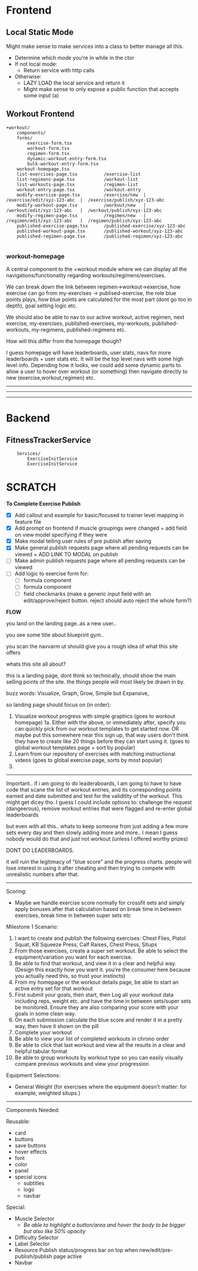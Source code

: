 # Frontend

## Local Static Mode

Might make sense to make services into a class to better manage all this.

- Determine which _mode_ you're in while in the ctor
- If not local mode:
  - Return service with http calls
- Otherwise:
  - LAZY LOAD the local service and return it
  - Might make sense to only expose a public function that accepts some input (a)

## Workout Frontend

```
+workout/
    components/
    forms/
        exercise-form.tsx
        workout-form.tsx
        regimen-form.tsx
        dynamic-workout-entry-form.tsx
        bulk-workout-entry-form.tsx
    workout-homepage.tsx
    list-exercises-page.tsx          /exercise-list
    list-regimens-page.tsx           /workout-list
    list-workouts-page.tsx           /regimen-list
    workout-entry-page.tsx           /workout-entry
    modify-exercise-page.tsx         /exercise/new  |  /exercise/edit/xyz-123-abc  |  /exercise/publish/xyz-123-abc
    modify-workout-page.tsx          /workout/new   |  /workout/edit/xyz-123-abc   |  /workout/publish/xyz-123-abc
    modify-regimen-page.tsx          /regimen/new   |  /regimen/edit/xyz-123-abc   |  /regimen/publish/xyz-123-abc
    published-exercise-page.tsx      /published-exercise/xyz-123-abc
    published-workout-page.tsx       /published-workout/xyz-123-abc
    published-regimen-page.tsx       /published-regimen/xyz-123-abc


```

### workout-homepage

A central component to the +workout module where we can display all the navigations/functionality regarding workouts/regimens/exercises.

We can break down the link between regimen->workout->exercise, how exercise can go from my-exercises -> publised-exercise, the role blue points plays, how blue points are calculated for the most part (dont go too in depth), goal setting logic etc.

We should also be able to nav to our active workout, active regimen, next exercise, my-exercises, published-exercises, my-workouts, published-workouts, my-regimens, published-regimens etc.

How will this differ from the homepage though?

I guess homepage will have leaderboards, user stats, navs for more leaderboards + user stats etc. It will be the top level navs with some high level info. Depending how it looks, we could add some dynamic parts to allow a user to hover over workout (or something) then navigate directly to new (exercise,workout,regimen) etc.

---

---

---

# Backend

## FitnessTrackerService

```
    Services/
        ExerciseInitService
        ExerciseInitService
```

# SCRATCH

**To Complete Exercise Publish**

- [x] Add callout and example for basic/focused to trainer level mapping in feature file
- [x] Add prompt on frontend if muscle groupings were changed + add field on view model specifying if they were
- [x] Make modal telling user rules of pre publish after saving
- [x] Make general publish requests page where all pending requests can be viewed + ADD LINK TO MODAL on publish
- [ ] Make admin publish requests page where all pending requests can be viewed
- [ ] Add logic to exercise form for:
  - [ ] formula component
  - [ ] formula component
  - [ ] field checkmarks (make a generic input field with an edit/approve/reject button. reject should auto reject the whole form?)

**FLOW**

you land on the landing page..as a new user..

you see some title about blueprint gym..

you scan the navvarm ut should give you a rough idea of what this site offers

whats this site all about?

this is a landing page, dont think so technically, should show the main selling points of the site. the things people will most likely be drawn in by.

buzz words: Visualize, Graph, Grow, Simple but Expansive,

so landing page should focus on (in order):

1. Visualize workout progress with simple graphics (goes to workout homepage)
   1a. Either with the above, or immediately after, specify you can quickly pick from our workout templates to get started now. OR maybe put this somewhere near this sign up, that way users don't think they have to create like 20 things before they can start using it. (goes to global workout templates page + sort by popular)
2. Learn from our repository of exercises with matching instructional videos (goes to global exercise page, sorts by most popular)
3.

---

Important.. if i am going to do leaderaboards, I am going to have to have code that scane the list of workout entries, and its corresponding points earned and date submitted and test for the validitity of the workout. This might get dicey tho. I guess I could include options to: challenge the request (dangeerous), remove workout entries that were flagged and re-enter global leaderboards

but even with all this.. whats to keep someone from just adding a few more sets every day and then slowly adding more and more.. I mean I guess nobody would do that and just not workout (unless I offered worthy prizes)

DONT DO LEADERBOARDS.

it will ruin the legitimacy of "blue score" and the progress charts. people will lose interest in using it after cheating and then trying to compete with unrealistic numbers after that.

---

Scoring:

- Maybe we handle exercise score normally for crossfit sets and simply apply bonuses after that calculation based on break time in between exercises, break time in between super sets etc

Milestone 1 Scenario:

1.  I want to create and publish the following exercises: Chest Flies, Pistol Squat, KB Squeeze Press, Calf Raises, Chest Press, Situps
2.  From those exercises, create a super set workout. Be able to select the equipment/variation you want for each exercise.
3.  Be able to find that workout, and view it in a clear and helpful way. (Design this exactly how you want it. you're the consumer here because you actually need this, so trust your instincts)
4.  From my homepage or the workout details page, be able to start an active entry set for that workout
5.  First submit your goals, then start, then Log all your workout data including reps, weight etc. and have the time in between sets/super sets be monitored. Ensure they are also comparing your score with your goals in some clean way.
6.  On each submission calculate the blue score and render it in a pretty way, then have it shown on the pill
7.  Complete your workout
8.  Be able to view your list of completed workouts in chrono order
9.  Be able to click that last workout and view all the results in a clear and helpful tabular format
10. Be able to group workouts by workout type so you can easily visually compare previous workouts and view your progression

Equipment Selections:

- General Weight (for exercises where the equipment doesn't matter: for example, weighted situps.)

---

Components Needed:

Reusable:

- card
- buttons
- save buttons
- hover effects
- font
- color
- panel
- special icons
  - subtitles
  - logo
  - navbar

Special:

- Muscle Selector
  - _Be able to highlight a button/area and hover the body to be bigger but also like 50% opacity_
- Difficulty Selector
- Label Selector
- Resource Publish status/progress bar on top when new/edit/pre-publish/publish page active
- Navbar
